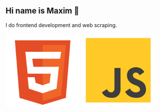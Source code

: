 ## Hi name is Maxim 👋

I do frontend development and web scraping.

<img width="200" src="https://github.com/maksimkaJCHK/maksimkaJCHK/blob/main/img/html-5.svg" />
<img width="200" src="https://github.com/maksimkaJCHK/maksimkaJCHK/blob/main/img/js.svg" />
